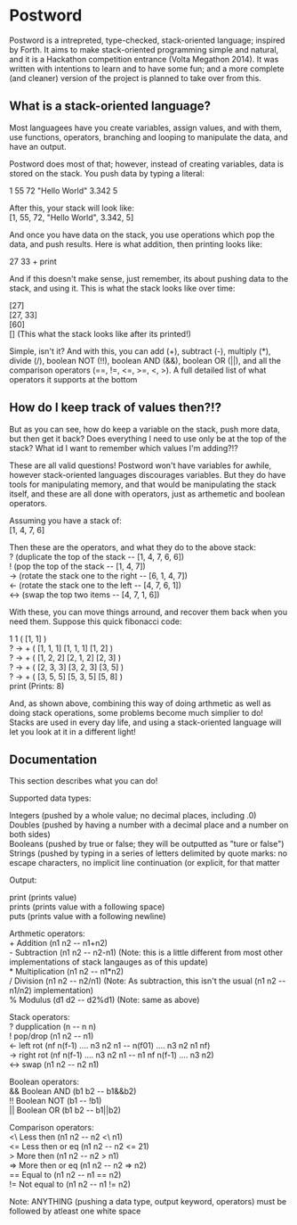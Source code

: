 Postword
========

Postword is a intrepreted, type-checked, stack-oriented language; inspired by Forth. It aims to make stack-oriented programming simple and natural, and it is a Hackathon competition entrance (Volta Megathon 2014). It was written with intentions to learn and to have some fun; and a more complete (and cleaner) version of the project is planned to take over from this.

What is a stack-oriented language?
----------------------------------

Most languagees have you create variables, assign values, and with
them, use functions, operators, branching and looping to manipulate the data, and have an output.

Postword does most of that; however, instead of creating variables, data is stored on the stack. You push data by typing a literal:

1 55 72 "Hello World" 3.342 5

After this, your stack will look like: <br>
\[1, 55, 72, "Hello World", 3.342, 5\] <br>

And once you have data on the stack, you use operations which pop the data, and push results. Here is what addition, then printing looks like:

27 33 + print

And if this doesn't make sense, just remember, its about pushing data to the stack, and using it. This is what the stack looks like over time: 

\[27\] <br>
\[27, 33\] <br>
\[60\] <br> 
\[\]  (This what the stack looks like after its printed!)

Simple, isn't it? And with this, you can add (+), subtract (-),
multiply (*), divide (/), boolean NOT (!!), boolean AND (&&), boolean OR (||), and all the comparison operators (==, !=, <=, >=, <, >). A full detailed list of what operators it supports at the bottom

How do I keep track of values then?!?
-------------------------------------

But as you can see, how do keep a variable on the stack, push more data, but then get it back? Does everything I need to use only be at the top of the stack? What id I want to remember which values I'm adding?!?

These are all valid questions! Postword won't have variables for awhile, however stack-oriented languages discourages variables. But they do have tools for manipulating memory, and that would be manipulating the stack itself, and these are all done with operators, just as arthemetic and boolean operators. 

Assuming you have a stack of: <br>
\[1, 4, 7, 6\]

Then these are the operators, and what they do to the above stack: <br>
?   (duplicate the top of the stack -- \[1, 4, 7, 6, 6\]) <br>
!   (pop the top of the stack -- \[1, 4, 7\]) <br>
-> (rotate the stack one to the right -- \[6, 1, 4, 7\]) <br>
<\- (rotate the stack one to the left -- \[4, 7, 6, 1\]) <br>
\<\->   (swap the top two items -- \[4, 7, 1, 6\]) <br>

With these, you can move things arround, and recover them back when you need them. Suppose this quick fibonacci code:

1 1        ( \[1, 1\] ) <br>
  ? -> +  ( \[1, 1, 1\] \[1, 1, 1\] \[1, 2\] ) <br>
  ? -> +  ( \[1, 2, 2\] \[2, 1, 2\] \[2, 3\] ) <br>
  ? -> +  ( \[2, 3, 3\] \[3, 2, 3\] \[3, 5\] ) <br>
  ? -> +  ( \[3, 5, 5\] \[5, 3, 5\] \[5, 8\] )<br>
print      (Prints: 8)

And, as shown above, combining this way of doing arthmetic as well as doing stack operations, some problems become much simplier to do! Stacks are used in every day life, and using a stack-oriented language will let you look at it in a different light!

Documentation
-------------

This section describes what you can do!

Supported data types:

Integers (pushed by a whole value; no decimal places, including .0) <br>
Doubles  (pushed by having a number with a decimal place and a number on both sides) <br>
Booleans (pushed by true or false; they will be outputted as "ture or false") <br>
Strings  (pushed by typing in a series of letters delimited by quote marks: no escape characters, no implicit line continuation (or explicit, for that matter <br>

Output: <br>

print  (prints value) <br>
prints (prints value with a following space) <br>
puts   (prints value with a following newline) <br>

Arthmetic operators: <br> 
\+ Addition (n1 n2 -- n1+n2) <br>
\- Subtraction (n1 n2 -- n2-n1) (Note: this is a little different from most other implementations of stack langauges as of this update) <br>
\* Multiplication (n1 n2 -- n1*n2) <br>
/ Division (n1 n2 -- n2/n1) (Note: As subtraction, this isn't the usual (n1 n2 -- n1/n2) implementation) <br>
% Modulus  (d1 d2 -- d2%d1) (Note: same as above)

Stack operators: <br>
? dupplication (n -- n n) <br>
! pop/drop     (n1 n2 -- n1) <br>
<\- left rot   (nf n(f-1) .... n3 n2 n1 -- n(f01) .... n3 n2 n1 nf) <br>
-\> right rot  (nf n(f-1) .... n3 n2 n1 -- n1 nf n(f-1) .... n3 n2) <br>
<\-> swap      (n1 n2 -- n2 n1) <br>

Boolean operators: <br>
&& Boolean AND (b1 b2 -- b1&&b2) <br>
!! Boolean NOT (b1 -- !b1) <br>
|| Boolean OR  (b1 b2 -- b1||b2) <br>

Comparison operators: <br>
<\ Less then       (n1 n2 -- n2 <\  n1) <br>
<= Less then or eq (n1 n2 -- n2 <\= 21) <br>
\> More then       (n1 n2 -- n2 >  n1) <br>
=> More then or eq (n1 n2 -- n2 => n2) <br>
== Equal to       (n1 n2 -- n1 == n2) <br>
!= Not equal to    (n1 n2 -- n1 != n2) <br>

Note: ANYTHING (pushing a data type, output keyword, operators) must be followed by atleast one white space





